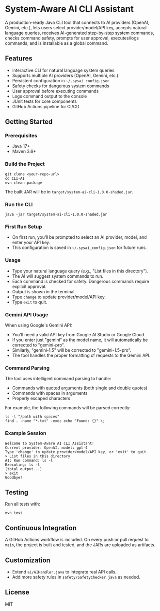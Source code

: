# System-Aware AI CLI Assistant

A production-ready Java CLI tool that connects to AI providers (OpenAI, Gemini, etc.), lets users select provider/model/API key, accepts natural language queries, receives AI-generated step-by-step system commands, checks command safety, prompts for user approval, executes/logs commands, and is installable as a global command.

## Features
- Interactive CLI for natural language system queries
- Supports multiple AI providers (OpenAI, Gemini, etc.)
- Persistent configuration in `~/.sysai_config.json`
- Safety checks for dangerous system commands
- User approval before executing commands
- Logs command output to the console
- JUnit tests for core components
- GitHub Actions pipeline for CI/CD

## Getting Started

### Prerequisites
- Java 17+
- Maven 3.6+

### Build the Project

```
git clone <your-repo-url>
cd CLI-AI
mvn clean package
```

The built JAR will be in `target/system-ai-cli-1.0.0-shaded.jar`.

### Run the CLI

```
java -jar target/system-ai-cli-1.0.0-shaded.jar
```

### First Run Setup
- On first run, you'll be prompted to select an AI provider, model, and enter your API key.
- This configuration is saved in `~/.sysai_config.json` for future runs.

### Usage
- Type your natural language query (e.g., "List files in this directory").
- The AI will suggest system commands to run.
- Each command is checked for safety. Dangerous commands require explicit approval.
- Output is shown in the terminal.
- Type `change` to update provider/model/API key.
- Type `exit` to quit.

### Gemini API Usage
When using Google's Gemini API:
- You'll need a valid API key from Google AI Studio or Google Cloud.
- If you enter just "gemini" as the model name, it will automatically be corrected to "gemini-pro".
- Similarly, "gemini-1.5" will be corrected to "gemini-1.5-pro".
- The tool handles the proper formatting of requests to the Gemini API.

### Command Parsing
The tool uses intelligent command parsing to handle:
- Commands with quoted arguments (both single and double quotes)
- Commands with spaces in arguments
- Properly escaped characters

For example, the following commands will be parsed correctly:
```
ls -l "/path with spaces"
find . -name "*.txt" -exec echo "Found: {}" \;
```

### Example Session
```
Welcome to System-Aware AI CLI Assistant!
Current provider: OpenAI, model: gpt-4
Type 'change' to update provider/model/API key, or 'exit' to quit.
> List files in this directory
AI: Run command: ls -l
Executing: ls -l
(total output...)
> exit
Goodbye!
```

## Testing

Run all tests with:
```
mvn test
```

## Continuous Integration

A GitHub Actions workflow is included. On every push or pull request to `main`, the project is built and tested, and the JARs are uploaded as artifacts.

## Customization
- Extend `ai/AIHandler.java` to integrate real API calls.
- Add more safety rules in `safety/SafetyChecker.java` as needed.

## License
MIT
